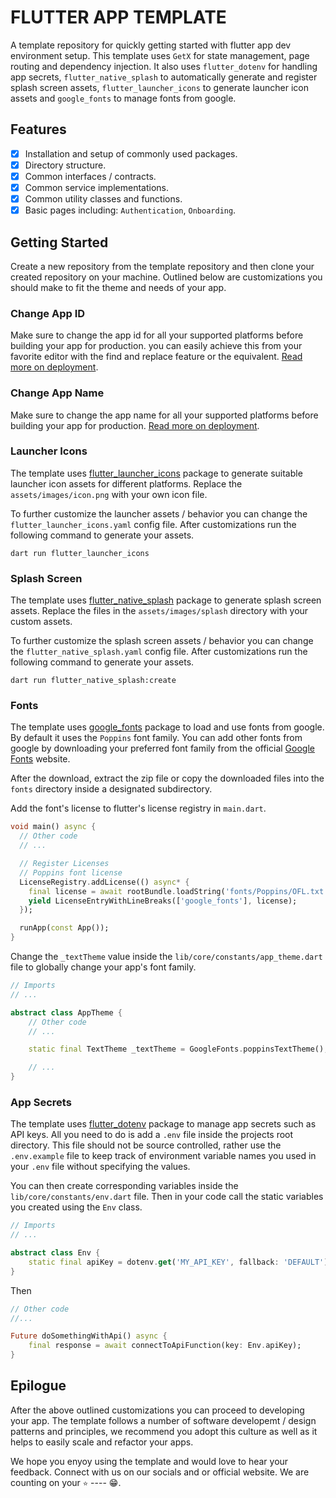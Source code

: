# FLUTTER APP TEMPLATE

A template repository for quickly getting started with flutter app dev environment setup.
This template uses `GetX` for state management, page routing and dependency injection. It also
uses `flutter_dotenv` for handling app secrets, `flutter_native_splash` to automatically generate
and register splash screen assets, `flutter_launcher_icons` to generate launcher icon assets and
`google_fonts` to manage fonts from google.

## Features

- [x] Installation and setup of commonly used packages.
- [x] Directory structure.
- [x] Common interfaces / contracts.
- [x] Common service implementations.
- [x] Common utility classes and functions.
- [x] Basic pages including: `Authentication`, `Onboarding`.

## Getting Started

Create a new repository from the template repository and then clone your created repository on your machine. Outlined below are customizations you should make to fit the theme and needs of your app.

### Change App ID

Make sure to change the app id for all your supported platforms before building your app for production. you can easily achieve this from your favorite editor with the find and replace feature or the equivalent. [Read more on deployment](<https://docs.flutter.dev/deployment>).

### Change App Name

Make sure to change the app name for all your supported platforms before building your app for production. [Read more on deployment](<https://docs.flutter.dev/deployment>).

### Launcher Icons

The template uses [flutter_launcher_icons](<https://pub.dev/packages/flutter_launcher_icons>) package to generate suitable launcher icon assets for different platforms. Replace the `assets/images/icon.png` with your own icon file.

To further customize the launcher assets / behavior you can change the `flutter_launcher_icons.yaml` config file. After customizations run the following command to generate your assets.

```shell
dart run flutter_launcher_icons
```

### Splash Screen

The template uses [flutter_native_splash](<https://pub.dev/packages/flutter_native_splash>) package to generate splash screen assets. Replace the files in the `assets/images/splash` directory with your custom assets.

To further customize the splash screen assets / behavior you can change the `flutter_native_splash.yaml` config file. After customizations run the following command to generate your assets.

```shell
dart run flutter_native_splash:create
```

### Fonts

The template uses [google_fonts](<https://pub.dev/packages/google_fonts>) package to load and use fonts from google. By default it uses the `Poppins` font family. You can add other fonts from google by downloading your preferred font family from the official [Google Fonts](<https://fonts.google.com>) website.

After the download, extract the zip file or copy the downloaded files into the `fonts` directory inside a designated subdirectory.

Add the font's license to flutter's license registry in `main.dart`.

``` dart
void main() async {
  // Other code
  // ...

  // Register Licenses
  // Poppins font license
  LicenseRegistry.addLicense(() async* {
    final license = await rootBundle.loadString('fonts/Poppins/OFL.txt');
    yield LicenseEntryWithLineBreaks(['google_fonts'], license);
  });

  runApp(const App());
}
```

Change the `_textTheme` value inside the `lib/core/constants/app_theme.dart` file to globally change your app's font family.

``` dart
// Imports
// ...

abstract class AppTheme {
    // Other code
    // ...

    static final TextTheme _textTheme = GoogleFonts.poppinsTextTheme();

    // ...
}
```

### App Secrets

The template uses [flutter_dotenv](<https://pub.dev/packages/flutter_dotenv>) package to manage app secrets such as API keys. All you need to do is add a `.env` file inside the projects root directory. This file should not be source controlled, rather use the `.env.example` file to keep track of environment variable names you used in your `.env` file without specifying the values.

You can then create corresponding variables inside the `lib/core/constants/env.dart` file. Then in your code call the static variables you created using the `Env` class.

``` dart
// Imports
// ...

abstract class Env {
    static final apiKey = dotenv.get('MY_API_KEY', fallback: 'DEFAULT');
}
```

Then

``` dart
// Other code
//...

Future doSomethingWithApi() async {
    final response = await connectToApiFunction(key: Env.apiKey);
}

```

## Epilogue

After the above outlined customizations you can proceed to developing your app. The template follows a number of software developemt / design patterns and principles, we recommend you adopt this culture as well as it helps to easily scale and refactor your apps.

We hope you enyoy using the template and would love to hear your feedback. Connect with us on our socials and or official website. We are counting on your `⭐` ---- 😁.
